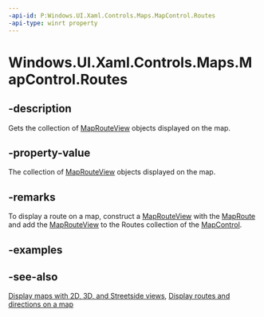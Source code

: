 ```yaml
---
-api-id: P:Windows.UI.Xaml.Controls.Maps.MapControl.Routes
-api-type: winrt property
---
```


<!-- Property syntax
public Windows.Foundation.Collections.IVector<Windows.UI.Xaml.Controls.Maps.MapRouteView> Routes { get; }
-->

# Windows.UI.Xaml.Controls.Maps.MapControl.Routes

## -description
Gets the collection of [MapRouteView](maprouteview.md) objects displayed on the map.

## -property-value
The collection of [MapRouteView](maprouteview.md) objects displayed on the map.

## -remarks
To display a route on a map, construct a [MapRouteView](maprouteview.md) with the [MapRoute](../windows.services.maps/maproute.md) and add the [MapRouteView](maprouteview.md) to the Routes collection of the [MapControl](mapcontrol.md).

## -examples

## -see-also
[Display maps with 2D, 3D, and Streetside views](https://msdn.microsoft.com/library/3839e00b-2c1e-4627-a45f-6dda98d7077f), [Display  routes and directions on a map](https://msdn.microsoft.com/library/bbb4c23a-8f10-41d1-81ea-271be01aed81)
